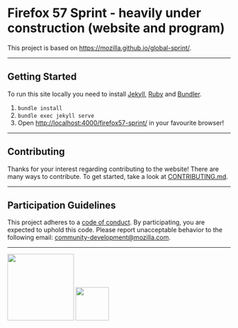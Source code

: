 # Firefox 57 Sprint - heavily under construction (website and program)

This project is based on https://mozilla.github.io/global-sprint/.

----

## Getting Started

To run this site locally you need to install [Jekyll](https://jekyllrb.com/), [Ruby](https://www.ruby-lang.org/en/) and [Bundler](http://bundler.io/).

1. `bundle install`
2. `bundle exec jekyll serve`
3. Open [http://localhost:4000/firefox57-sprint/](http://localhost:4000/firefox57-sprint/) in your favourite browser!

----

## Contributing

Thanks for your interest regarding contributing to the website! There are many ways to contribute. To get started, take a look at [CONTRIBUTING.md](CONTRIBUTING.MD).

----

## Participation Guidelines

This project adheres to a [code of conduct](CODE_OF_CONDUCT.md). By participating, you are expected to uphold this code. Please report unacceptable behavior to the following email: community-development@mozilla.com.

----

<img src="https://www.mozilla.org/media/img/pebbles/moz-wordmark-dark-reverse.2cbc28bb9895.svg" width="150"></img>
<img src="https://orig15.deviantart.net/5b95/f/2016/070/3/b/mit_license_logo_by_excaliburzero-d9ur2lg.png" width="75"></img>
